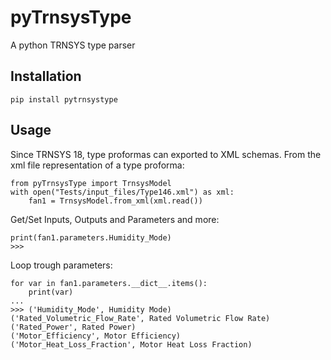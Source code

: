 pyTrnsysType
============

A python TRNSYS type parser

Installation
------------

```
pip install pytrnsystype
```

Usage
-----

Since TRNSYS 18, type proformas can exported to XML schemas.
From the xml file representation of a type proforma:

```
from pyTrnsysType import TrnsysModel
with open("Tests/input_files/Type146.xml") as xml:
    fan1 = TrnsysModel.from_xml(xml.read())
```

Get/Set Inputs, Outputs and Parameters and more:

```
print(fan1.parameters.Humidity_Mode)
>>> 
```

Loop trough parameters:

```
for var in fan1.parameters.__dict__.items():
    print(var)
...
>>> ('Humidity_Mode', Humidity Mode)
('Rated_Volumetric_Flow_Rate', Rated Volumetric Flow Rate)
('Rated_Power', Rated Power)
('Motor_Efficiency', Motor Efficiency)
('Motor_Heat_Loss_Fraction', Motor Heat Loss Fraction)
```
